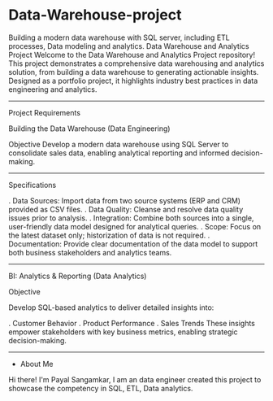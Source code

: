 # Data-Warehouse-project
Building a modern data warehouse with SQL server, including ETL processes, Data modeling and analytics.
Data Warehouse and Analytics Project
Welcome to the Data Warehouse and Analytics Project repository!
This project demonstrates a comprehensive data warehousing and analytics solution, from building a data warehouse
to generating actionable insights. Designed as a portfolio project, it highlights industry best practices in data
engineering and analytics.

___________________________________________________________________________________________________________________
Project Requirements

Building the Data Warehouse (Data Engineering)

Objective
Develop a modern data warehouse using SQL Server to consolidate sales data, enabling analytical reporting and
informed decision-making.
_____________________________________________________________________________________________________________________
Specifications

. Data Sources: Import data from two source systems (ERP and CRM) provided as CSV files.
. Data Quality: Cleanse and resolve data quality issues prior to analysis.
. Integration: Combine both sources into a single, user-friendly data model designed for analytical queries.
. Scope: Focus on the latest dataset only; historization of data is not required.
. Documentation: Provide clear documentation of the data model to support both business stakeholders and
analytics teams.
_______________________________________________________________________________________________________________________
BI: Analytics & Reporting (Data Analytics)

Objective

Develop SQL-based analytics to deliver detailed insights into:

. Customer Behavior
. Product Performance
. Sales Trends
These insights empower stakeholders with key business metrics, enabling strategic decision-making.
______________________________________________________________________________________________________________________

* About Me

Hi there! I'm Payal Sangamkar, I am an data engineer
created this project to showcase the competency in SQL, ETL, Data analytics.
